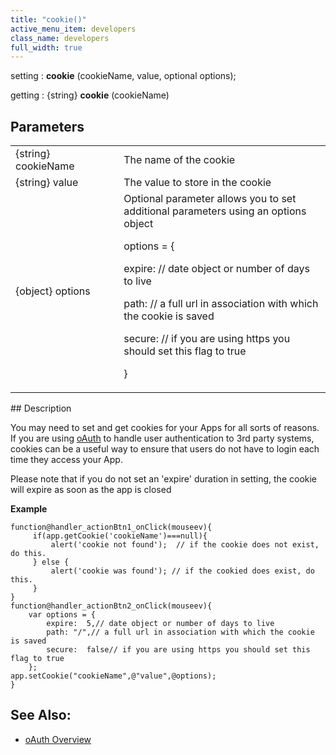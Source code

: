 ```yaml
---
title: "cookie()"
active_menu_item: developers
class_name: developers
full_width: true
---
```



setting : **cookie** (cookieName, value, optional options);

getting : {string} **cookie** (cookieName)

## Parameters

<table>
<tr>
<td width="186">
{string} cookieName

</td>
<td width="27">
</td>
<td width="668">
The name of the cookie

</td>
</tr>
<tr>
<td width="186">
{string} value

</td>
<td width="27">
</td>
<td width="668">
The value to store in the cookie

</td>
</tr>
<tr>
<td width="186">
{object} options

</td>
<td width="27">
</td>
<td width="668">
Optional parameter allows you to set additional parameters using an options object

options = {

expire: // date object or number of days to live

path: // a full url in association with which the cookie is saved

secure: // if you are using https you should set this flag to true

}

</td>
</tr>
</table>
## Description

You may need to set and get cookies for your Apps for all sorts of reasons. If you are using [oAuth](../../client-scripting-overview/scripting-with-javascript/oauth/) to handle user authentication to 3rd party systems, cookies can be a useful way to ensure that users do not have to login each time they access your App.

Please note that if you do not set an 'expire' duration in setting, the cookie will expire as soon as the app is closed

**Example**

     
    function@handler_actionBtn1_onClick(mouseev){
         if(app.getCookie('cookieName')===null){
             alert('cookie not found');  // if the cookie does not exist, do this.
         } else {
             alert('cookie was found'); // if the cookied does exist, do this.
         }
    }
    function@handler_actionBtn2_onClick(mouseev){
        var options = {
            expire:  5,// date object or number of days to live 
            path: "/",// a full url in association with which the cookie is saved
            secure:  false// if you are using https you should set this flag to true
        };
    app.setCookie("cookieName",@"value",@options);
    }
     
   

## See Also:

 - [oAuth Overview](../../client-scripting-overview/scripting-with-javascript/oauth/)


